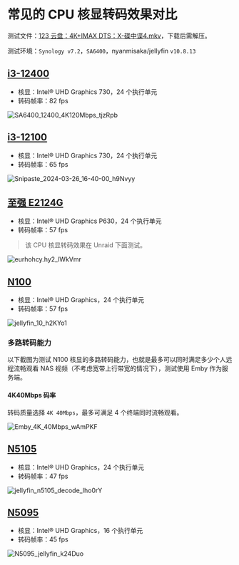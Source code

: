 # 常见的 CPU 核显转码效果对比

测试文件：[123 云盘：4K+IMAX DTS：X-碟中谍4.mkv](https://www.123pan.com/s/1JKMjv-VJxo.html)，下载后需解压。

测试环境：`Synology v7.2`，`SA6400`，nyanmisaka/jellyfin `v10.8.13`

## [i3-12400](https://ark.intel.com/content/www/cn/zh/ark/products/134586/intel-core-i5-12400-processor-18m-cache-up-to-4-40-ghz.html)

- 核显：Intel® UHD Graphics 730，24 个执行单元
- 转码帧率：82 fps

![SA6400_12400_4K120Mbps_tjzRpb](https://img.slarker.me/blog/SA6400_12400_4K120Mbps_tjzRpb.jpg)

## [i3-12100](https://ark.intel.com/content/www/cn/zh/ark/products/134584/intel-core-i3-12100-processor-12m-cache-up-to-4-30-ghz.html)

- 核显：Intel® UHD Graphics 730，24 个执行单元
- 转码帧率：65 fps

![Snipaste_2024-03-26_16-40-00_h9Nvyy](https://img.slarker.me/blog/Snipaste_2024-03-26_16-40-00_h9Nvyy.png)

## [至强 E2124G](https://www.intel.cn/content/www/cn/zh/products/sku/134854/intel-xeon-e2124g-processor-8m-cache-up-to-4-50-ghz/specifications.html)

- 核显：Intel® UHD Graphics P630，24 个执行单元
- 转码帧率：57 fps

> 该 CPU 核显转码效果在 Unraid 下面测试。

![eurhohcy.hy2_lWkVmr](https://img.slarker.me/blog/eurhohcy.hy2_lWkVmr.png)

## [N100](https://ark.intel.com/content/www/cn/zh/ark/products/231803/intel-processor-n100-6m-cache-up-to-3-40-ghz.html)

- 核显：Intel® UHD Graphics，24 个执行单元
- 转码帧率：57 fps

![jellyfin_10_h2KYo1](https://img.slarker.me/blog/jellyfin_10_h2KYo1.png)

### 多路转码能力

以下截图为测试 N100 核显的多路转码能力，也就是最多可以同时满足多少个人远程流畅观看 NAS 视频（不考虑宽带上行带宽的情况下），测试使用 Emby 作为服务端。

#### 4K40Mbps 码率

转码质量选择 `4K 40Mbps`，最多可满足 4 个终端同时流畅观看。

![Emby_4K_40Mbps_wAmPKF](https://img.slarker.me/blog/Emby_4K_40Mbps_wAmPKF.png)

## [N5105](https://www.intel.cn/content/www/cn/zh/products/sku/212328/intel-celeron-processor-n5105-4m-cache-up-to-2-90-ghz/specifications.html)

- 核显：Intel® UHD Graphics，24 个执行单元
- 转码帧率：47 fps

![jellyfin_n5105_decode_lho0rY](https://img.slarker.me/blog/jellyfin_n5105_decode_lho0rY.png)

## [N5095](https://www.intel.cn/content/www/cn/zh/products/sku/212322/intel-celeron-processor-n5095-4m-cache-up-to-2-90-ghz/specifications.html)

- 核显：Intel® UHD Graphics，16 个执行单元
- 转码帧率：45 fps

![N5095_jellyfin_k24Duo](https://img.slarker.me/blog/N5095_jellyfin_k24Duo.png)